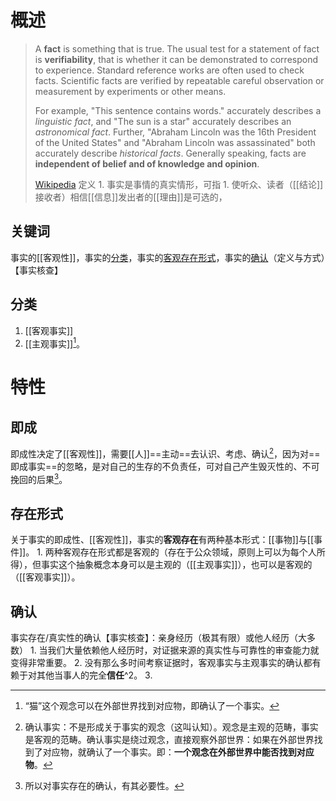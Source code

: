 # 概述
> A **fact** is something that is true. The usual test for a statement of fact is **verifiability**, that is whether it can be demonstrated to correspond to experience. Standard reference works are often used to check facts. Scientific facts are verified by repeatable careful observation or measurement by experiments or other means.
>
> For example, "This sentence contains words." accurately describes a *linguistic fact*, and "The sun is a star" accurately describes an *astronomical fact*. Further, "Abraham Lincoln was the 16th President of the United States" and "Abraham Lincoln was assassinated" both accurately describe *historical facts*. Generally speaking, facts are **independent of belief and of knowledge and opinion**.
>
> [Wikipedia](https://en.wikipedia.org/wiki/Fact)
定义
	1. 事实是事情的真实情形，可指
		1. 
使听众、读者（[[结论]]接收者）相信[[信息]]发出者的[[理由]]是可选的，

## 关键词
事实的[[客观性]]，事实的<u>分类</u>，事实的<u>客观存在形式</u>，事实的<u>确认</u>（定义与方式）【事实核查】
## 分类
1. [[客观事实]] 
2. [[主观事实]][^4]。
# 特性
## 即成
即成性决定了[[客观性]]，需要[[人]]==主动==去认识、考虑、确认[^3]，因为对==即成事实==的忽略，是对自己的生存的不负责任，可对自己产生毁灭性的、不可挽回的后果[^1]。
## 存在形式
关于事实的即成性、[[客观性]]，事实的**客观存在**有两种基本形式：[[事物]]与[[事件]]。
	1. 两种客观存在形式都是客观的（存在于公众领域，原则上可以为每个人所得），但事实这个抽象概念本身可以是主观的（[[主观事实]]），也可以是客观的（[[客观事实]]）。

## 确认
事实存在/真实性的确认【事实核查】：亲身经历（极其有限）或他人经历（大多数）
		1. 当我们大量依赖他人经历时，对证据来源的真实性与可靠性的审查能力就变得非常重要。
		2. 没有那么多时间考察证据时，客观事实与主观事实的确认都有赖于对其他当事人的完全**信任**^2。
		3. 


[^1]: 所以对事实存在的确认，有其必要性。
[^2]: 主观事实如果自己没有体验，则无法验证。
[^3]: 确认事实：不是形成关于事实的观念（这叫认知）。观念是主观的范畴，事实是客观的范畴。确认事实是绕过观念，直接观察外部世界：如果在外部世界找到了对应物，就确认了一个事实。即：**一个观念在外部世界中能否找到对应物**。
[^4]: “猫”这个观念可以在外部世界找到对应物，即确认了一个事实。